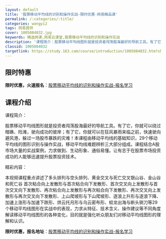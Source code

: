 ```yaml
---
layout: default
title: '股票移动平均线的识别和操作实战-限时优惠-网易精品课'
permalink: /:categories/:title/
categories: wangyi2
tags: 网易提供
cover: 1005084032.jpg
keywords: 精选网课,网易云课堂,股票移动平均线的识别和操作实战
description: '课程简介：股票移动平均线图形就是投资者闯荡股海最好的导航工具。有了它，你就可以绕过暗礁、险滩，驶向成功的彼岸；有了它，你'
classid: 1005084032
targetlink: https://study.163.com/course/introduction/1005084032.htm?share=1&shareId=1025206652&utm_campaign=share&utm_medium=iphoneShare&utm_source=&utm_u=1025206652
---
```


## 限时特惠

**限时优惠，火速报名**：[股票移动平均线的识别和操作实战-报名学习](https://study.163.com/course/introduction/1005084032.htm?share=1&shareId=1025206652&utm_campaign=share&utm_medium=iphoneShare&utm_source=&utm_u=1025206652)

## 课程介绍

课程简介：

股票移动平均线图形就是投资者闯荡股海最好的导航工具。有了它，你就可以绕过暗礁、险滩，驶向成功的彼岸；有了它，你就可以在狂风暴雨来临之前，快速驶向避风港，躲过一场股市暴跌的灾难！本课程由移动平均线的基础知识，29个移动平均线的图形识别与操作实战，移动平均线难题辨析三大部分组成。课程结合A股市场大量的实战案例，力求做到、生动形象、通俗易懂。让有志于在股票市场投资成功的人能够迅速提升股票投资技术。

精彩内容：

本视频课程重点讲述了多头排列与空头排列、黄金交叉与死亡交叉银山谷、金山谷和死亡谷  首次粘合向上发散形与首次粘合向下发散形、首次交叉向上发散形与首次交叉向下发散形、再次粘合向上发散形与再次粘合向下发散形、再次交叉向上发散形与再次交叉向下发散形、上山爬坡形与下山爬坡形、逐浪上升形与逐浪下降、加速上涨形与加速下跌形、烘云托月形与乌云密布形、蛟龙出海与断头铡刀等29个移动平均线图形在实战中的表现，力求从特征、技术含义、操作建议等不同角度解读移动平均线图形的各种变化，目的就是强化听众朋友们对移动平均线图形的理解和认识。

**限时优惠，报名地址**：[股票移动平均线的识别和操作实战-报名学习](https://study.163.com/course/introduction/1005084032.htm?share=1&shareId=1025206652&utm_campaign=share&utm_medium=iphoneShare&utm_source=&utm_u=1025206652)

